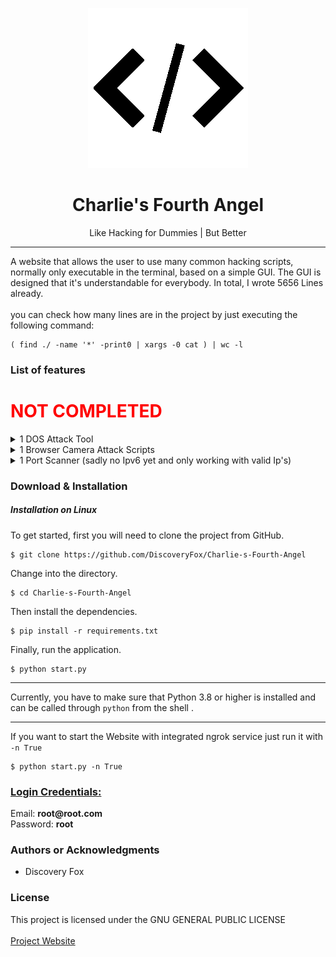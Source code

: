 <p align="center"><img src="https://raw.githubusercontent.com/DiscoveryFox/Charlie-s-Fourth-Angel/master/favicon_dark.png" 
title="Charlie's Fourth Angel Logo"/></p>

<h1 align="center"> Charlie's Fourth Angel </h1>

<p align="center"> Like Hacking for Dummies | But Better </p>

<hr/>

<p>A website that allows the user to use many common hacking scripts, normally only executable in the terminal, based on
a simple GUI. The GUI is designed that it's understandable for everybody. In total, I wrote 5656 Lines already.
<br>
<br>
you can check how many lines are in the project by just executing the following command: <br>

```shell
( find ./ -name '*' -print0 | xargs -0 cat ) | wc -l
```

</p>



<h3> List of features </h3>


  <h1> <b style="color: red; margin: 0">NOT COMPLETED</b> </h1></h1>
  <details><summary>1 DOS Attack Tool</summary><ul><li>Slowloris</li></ul></details> 
  <details><summary>1 Browser Camera Attack Scripts</summary><ul><li>CamPhish</li></ul></details>
  <details><summary>1 Port Scanner (sadly no Ipv6 yet and only working with valid Ip's)</summary><ul><li>nmap Port Scanner</li></ul></details>


[//]: # (todo I still need to implement these Features they are not completed. Also need to count them)


<h3> Download & Installation </h3>
<h5> Installation on Linux </h5>

<p> To get started, first you will need to clone the project from GitHub. </p>

```shell
$ git clone https://github.com/DiscoveryFox/Charlie-s-Fourth-Angel
```
<p> Change into the directory.</p>

````shell
$ cd Charlie-s-Fourth-Angel
````

<p> Then install the dependencies. </p>

```shell
$ pip install -r requirements.txt
```

<p> Finally, run the application. </p>

```shell
$ python start.py
```
<hr/>

Currently, you have to make sure that Python 3.8 or higher is installed and can be called through `python` from the shell 
.

<hr/>

If you want to start the Website with integrated ngrok service just run it with `-n True`

````shell
$ python start.py -n True
````

<h3> <b> <u> Login Credentials: </u> </b> </h3>
Email: <b> root@root.com </b> <br>
Password: <b> root </b>

<h3>Authors or Acknowledgments</h3>
<ul>
  <li>Discovery Fox</li>
</ul>

<h3>License</h3>

This project is licensed under the GNU GENERAL PUBLIC LICENSE
<br>
<br>
<a href="about:blank">Project Website </a>
